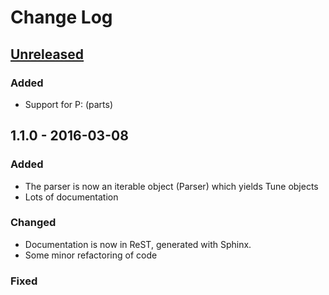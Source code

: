 # Change Log

## [Unreleased]

### Added

* Support for P: (parts)

## 1.1.0 - 2016-03-08

### Added

* The parser is now an iterable object (Parser) which yields Tune objects
* Lots of documentation

### Changed

* Documentation is now in ReST, generated with Sphinx.
* Some minor refactoring of code

### Fixed

[Unreleased]: https://github.com/sjktje/sjkabc/compare/v1.1.0...HEAD
